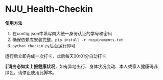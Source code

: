 # NJU_Health-Checkin

**使用方法**

1. 在config.json中填写南大统一身份认证的学号和密码
2. 确保依赖库安装完整，`pip install -r requirements.txt`
3. `python checkin.py`后台运行即可

运行后立即完成一次打卡，此后每天00:01分自动打卡

:rotating_light:**请务必如实上报健康状况**，如有异地出行、身体状况变动、本人或家人健康码非绿色，请停止使用此脚本。